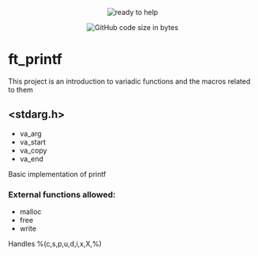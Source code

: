 <p align="center">
  <img src="https://github.com/pibouill/42-project-badges/blob/main/badges/ft_printfn.png" alt="ready to help"/>
</p>

<p align="center">
	<img alt="GitHub code size in bytes" src="https://img.shields.io/github/languages/code-size/pibouill/ft_printf">
</p>


# ft_printf

This project is an introduction to variadic functions and the macros related to them

## <stdarg.h>
+ va_arg
+ va_start
+ va_copy
+ va_end

Basic implementation of printf

### External functions allowed:
+ malloc
+ free
+ write

Handles %(c,s,p,u,d,i,x,X,%)
